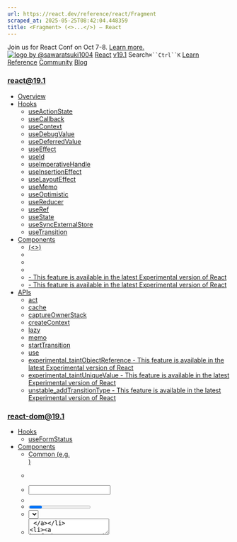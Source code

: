 ```yaml
---
url: https://react.dev/reference/react/Fragment
scraped_at: 2025-05-25T08:42:04.448359
title: <Fragment> (<>...</>) – React
---
```


Join us for React Conf on Oct 7-8.
[Learn more.](https://conf.react.dev/)
[![logo by @sawaratsuki1004](https://react.dev/_next/image?url=%2Fimages%2Fuwu.png&w=128&q=75)](https://react.dev/)
[React](https://react.dev/)
[v19.1](https://react.dev/versions)
Search`⌘``Ctrl``K`
[Learn](https://react.dev/learn)
[Reference](https://react.dev/reference/react)
[Community](https://react.dev/community)
[Blog](https://react.dev/blog)
[](https://react.dev/community/translations)
[](https://github.com/facebook/react/releases)
### react@19.1
  * [Overview ](https://react.dev/reference/react "Overview")
  * [Hooks ](https://react.dev/reference/react/hooks "Hooks")
    * [useActionState ](https://react.dev/reference/react/useActionState "useActionState")
    * [useCallback ](https://react.dev/reference/react/useCallback "useCallback")
    * [useContext ](https://react.dev/reference/react/useContext "useContext")
    * [useDebugValue ](https://react.dev/reference/react/useDebugValue "useDebugValue")
    * [useDeferredValue ](https://react.dev/reference/react/useDeferredValue "useDeferredValue")
    * [useEffect ](https://react.dev/reference/react/useEffect "useEffect")
    * [useId ](https://react.dev/reference/react/useId "useId")
    * [useImperativeHandle ](https://react.dev/reference/react/useImperativeHandle "useImperativeHandle")
    * [useInsertionEffect ](https://react.dev/reference/react/useInsertionEffect "useInsertionEffect")
    * [useLayoutEffect ](https://react.dev/reference/react/useLayoutEffect "useLayoutEffect")
    * [useMemo ](https://react.dev/reference/react/useMemo "useMemo")
    * [useOptimistic ](https://react.dev/reference/react/useOptimistic "useOptimistic")
    * [useReducer ](https://react.dev/reference/react/useReducer "useReducer")
    * [useRef ](https://react.dev/reference/react/useRef "useRef")
    * [useState ](https://react.dev/reference/react/useState "useState")
    * [useSyncExternalStore ](https://react.dev/reference/react/useSyncExternalStore "useSyncExternalStore")
    * [useTransition ](https://react.dev/reference/react/useTransition "useTransition")
  * [Components ](https://react.dev/reference/react/components "Components")
    * [<Fragment> (<>) ](https://react.dev/reference/react/Fragment "<Fragment> \(<>\)")
    * [<Profiler> ](https://react.dev/reference/react/Profiler "<Profiler>")
    * [<StrictMode> ](https://react.dev/reference/react/StrictMode "<StrictMode>")
    * [<Suspense> ](https://react.dev/reference/react/Suspense "<Suspense>")
    * [<Activity> - This feature is available in the latest Experimental version of React](https://react.dev/reference/react/Activity "<Activity>")
    * [<ViewTransition> - This feature is available in the latest Experimental version of React](https://react.dev/reference/react/ViewTransition "<ViewTransition>")
  * [APIs ](https://react.dev/reference/react/apis "APIs")
    * [act ](https://react.dev/reference/react/act "act")
    * [cache ](https://react.dev/reference/react/cache "cache")
    * [captureOwnerStack ](https://react.dev/reference/react/captureOwnerStack "captureOwnerStack")
    * [createContext ](https://react.dev/reference/react/createContext "createContext")
    * [lazy ](https://react.dev/reference/react/lazy "lazy")
    * [memo ](https://react.dev/reference/react/memo "memo")
    * [startTransition ](https://react.dev/reference/react/startTransition "startTransition")
    * [use ](https://react.dev/reference/react/use "use")
    * [experimental_taintObjectReference  - This feature is available in the latest Experimental version of React](https://react.dev/reference/react/experimental_taintObjectReference "experimental_taintObjectReference")
    * [experimental_taintUniqueValue  - This feature is available in the latest Experimental version of React](https://react.dev/reference/react/experimental_taintUniqueValue "experimental_taintUniqueValue")
    * [unstable_addTransitionType  - This feature is available in the latest Experimental version of React](https://react.dev/reference/react/addTransitionType "unstable_addTransitionType")
### react-dom@19.1
  * [Hooks ](https://react.dev/reference/react-dom/hooks "Hooks")
    * [useFormStatus ](https://react.dev/reference/react-dom/hooks/useFormStatus "useFormStatus")
  * [Components ](https://react.dev/reference/react-dom/components "Components")
    * [Common (e.g. <div>) ](https://react.dev/reference/react-dom/components/common "Common \(e.g. <div>\)")
    * [<form> ](https://react.dev/reference/react-dom/components/form "<form>")
    * [<input> ](https://react.dev/reference/react-dom/components/input "<input>")
    * [<option> ](https://react.dev/reference/react-dom/components/option "<option>")
    * [<progress> ](https://react.dev/reference/react-dom/components/progress "<progress>")
    * [<select> ](https://react.dev/reference/react-dom/components/select "<select>")
    * [<textarea> ](https://react.dev/reference/react-dom/components/textarea "<textarea>")
    * [<link> ](https://react.dev/reference/react-dom/components/link "<link>")
    * [<meta> ](https://react.dev/reference/react-dom/components/meta "<meta>")
    * [<script> ](https://react.dev/reference/react-dom/components/script "<script>")
    * [<style> ](https://react.dev/reference/react-dom/components/style "<style>")
    * [<title> ](https://react.dev/reference/react-dom/components/title "<title>")
  * [APIs ](https://react.dev/reference/react-dom "APIs")
    * [createPortal ](https://react.dev/reference/react-dom/createPortal "createPortal")
    * [flushSync ](https://react.dev/reference/react-dom/flushSync "flushSync")
    * [preconnect ](https://react.dev/reference/react-dom/preconnect "preconnect")
    * [prefetchDNS ](https://react.dev/reference/react-dom/prefetchDNS "prefetchDNS")
    * [preinit ](https://react.dev/reference/react-dom/preinit "preinit")
    * [preinitModule ](https://react.dev/reference/react-dom/preinitModule "preinitModule")
    * [preload ](https://react.dev/reference/react-dom/preload "preload")
    * [preloadModule ](https://react.dev/reference/react-dom/preloadModule "preloadModule")
  * [Client APIs ](https://react.dev/reference/react-dom/client "Client APIs")
    * [createRoot ](https://react.dev/reference/react-dom/client/createRoot "createRoot")
    * [hydrateRoot ](https://react.dev/reference/react-dom/client/hydrateRoot "hydrateRoot")
  * [Server APIs ](https://react.dev/reference/react-dom/server "Server APIs")
    * [renderToPipeableStream ](https://react.dev/reference/react-dom/server/renderToPipeableStream "renderToPipeableStream")
    * [renderToReadableStream ](https://react.dev/reference/react-dom/server/renderToReadableStream "renderToReadableStream")
    * [renderToStaticMarkup ](https://react.dev/reference/react-dom/server/renderToStaticMarkup "renderToStaticMarkup")
    * [renderToString ](https://react.dev/reference/react-dom/server/renderToString "renderToString")
  * [Static APIs ](https://react.dev/reference/react-dom/static "Static APIs")
    * [prerender ](https://react.dev/reference/react-dom/static/prerender "prerender")
    * [prerenderToNodeStream ](https://react.dev/reference/react-dom/static/prerenderToNodeStream "prerenderToNodeStream")
### Rules of React
  * [Overview ](https://react.dev/reference/rules "Overview")
    * [Components and Hooks must be pure ](https://react.dev/reference/rules/components-and-hooks-must-be-pure "Components and Hooks must be pure")
    * [React calls Components and Hooks ](https://react.dev/reference/rules/react-calls-components-and-hooks "React calls Components and Hooks")
    * [Rules of Hooks ](https://react.dev/reference/rules/rules-of-hooks "Rules of Hooks")
### React Server Components
  * [Server Components ](https://react.dev/reference/rsc/server-components "Server Components")
  * [Server Functions ](https://react.dev/reference/rsc/server-functions "Server Functions")
  * [Directives ](https://react.dev/reference/rsc/directives "Directives")
    * ['use client' ](https://react.dev/reference/rsc/use-client "'use client'")
    * ['use server' ](https://react.dev/reference/rsc/use-server "'use server'")
### Legacy APIs
  * [Legacy React APIs ](https://react.dev/reference/react/legacy "Legacy React APIs")
    * [Children ](https://react.dev/reference/react/Children "Children")
    * [cloneElement ](https://react.dev/reference/react/cloneElement "cloneElement")
    * [Component ](https://react.dev/reference/react/Component "Component")
    * [createElement ](https://react.dev/reference/react/createElement "createElement")
    * [createRef ](https://react.dev/reference/react/createRef "createRef")
    * [forwardRef ](https://react.dev/reference/react/forwardRef "forwardRef")
    * [isValidElement ](https://react.dev/reference/react/isValidElement "isValidElement")
    * [PureComponent ](https://react.dev/reference/react/PureComponent "PureComponent")


Is this page useful?
[API Reference](https://react.dev/reference/react)
[Components](https://react.dev/reference/react/components)
# <Fragment> (<>...</>)[](https://react.dev/reference/react/Fragment#undefined "Link for this heading")
`<Fragment>`, often used via `<>...</>` syntax, lets you group elements without a wrapper node.
```

<>
 <OneChild />
 <AnotherChild />
</>

```

  * [Reference ](https://react.dev/reference/react/Fragment#reference)
    * [`<Fragment>` ](https://react.dev/reference/react/Fragment#fragment)
  * [Usage ](https://react.dev/reference/react/Fragment#usage)
    * [Returning multiple elements ](https://react.dev/reference/react/Fragment#returning-multiple-elements)
    * [Assigning multiple elements to a variable ](https://react.dev/reference/react/Fragment#assigning-multiple-elements-to-a-variable)
    * [Grouping elements with text ](https://react.dev/reference/react/Fragment#grouping-elements-with-text)
    * [Rendering a list of Fragments ](https://react.dev/reference/react/Fragment#rendering-a-list-of-fragments)


## Reference [](https://react.dev/reference/react/Fragment#reference "Link for Reference ")
### `<Fragment>` [](https://react.dev/reference/react/Fragment#fragment "Link for this heading")
Wrap elements in `<Fragment>` to group them together in situations where you need a single element. Grouping elements in `Fragment` has no effect on the resulting DOM; it is the same as if the elements were not grouped. The empty JSX tag `<></>` is shorthand for `<Fragment></Fragment>` in most cases.
#### Props [](https://react.dev/reference/react/Fragment#props "Link for Props ")
  * **optional** `key`: Fragments declared with the explicit `<Fragment>` syntax may have [keys.](https://react.dev/learn/rendering-lists#keeping-list-items-in-order-with-key)


#### Caveats [](https://react.dev/reference/react/Fragment#caveats "Link for Caveats ")
  * If you want to pass `key` to a Fragment, you can’t use the `<>...</>` syntax. You have to explicitly import `Fragment` from `'react'` and render `<Fragment key={yourKey}>...</Fragment>`.
  * React does not [reset state](https://react.dev/learn/preserving-and-resetting-state) when you go from rendering `<><Child /></>` to `[<Child />]` or back, or when you go from rendering `<><Child /></>` to `<Child />` and back. This only works a single level deep: for example, going from `<><><Child /></></>` to `<Child />` resets the state. See the precise semantics [here.](https://gist.github.com/clemmy/b3ef00f9507909429d8aa0d3ee4f986b)


## Usage [](https://react.dev/reference/react/Fragment#usage "Link for Usage ")
### Returning multiple elements [](https://react.dev/reference/react/Fragment#returning-multiple-elements "Link for Returning multiple elements ")
Use `Fragment`, or the equivalent `<>...</>` syntax, to group multiple elements together. You can use it to put multiple elements in any place where a single element can go. For example, a component can only return one element, but by using a Fragment you can group multiple elements together and then return them as a group:
```

function Post() {
 return (
  <>
   <PostTitle />
   <PostBody />
  </>
 );
}

```

Fragments are useful because grouping elements with a Fragment has no effect on layout or styles, unlike if you wrapped the elements in another container like a DOM element. If you inspect this example with the browser tools, you’ll see that all `<h1>` and `<article>` DOM nodes appear as siblings without wrappers around them:
App.js
App.js
Download ResetFork
```
export default function Blog() {
 return (
  <>
   <Post title="An update" body="It's been a while since I posted..." />
   <Post title="My new blog" body="I am starting a new blog!" />
  </>
 )
}
function Post({ title, body }) {
 return (
  <>
   <PostTitle title={title} />
   <PostBody body={body} />
  </>
 );
}
function PostTitle({ title }) {
 return <h1>{title}</h1>
}
function PostBody({ body }) {
 return (
  <article>
   <p>{body}</p>
  </article>
 );
}

```

Show more
##### Deep Dive
#### How to write a Fragment without the special syntax? [](https://react.dev/reference/react/Fragment#how-to-write-a-fragment-without-the-special-syntax "Link for How to write a Fragment without the special syntax? ")
Show Details
The example above is equivalent to importing `Fragment` from React:
```

import { Fragment } from 'react';
function Post() {
 return (
  <Fragment>
   <PostTitle />
   <PostBody />
  </Fragment>
 );
}

```

Usually you won’t need this unless you need to [pass a `key` to your `Fragment`.](https://react.dev/reference/react/Fragment#rendering-a-list-of-fragments)
### Assigning multiple elements to a variable [](https://react.dev/reference/react/Fragment#assigning-multiple-elements-to-a-variable "Link for Assigning multiple elements to a variable ")
Like any other element, you can assign Fragment elements to variables, pass them as props, and so on:
```

function CloseDialog() {
 const buttons = (
  <>
   <OKButton />
   <CancelButton />
  </>
 );
 return (
  <AlertDialog buttons={buttons}>
   Are you sure you want to leave this page?
  </AlertDialog>
 );
}

```

### Grouping elements with text [](https://react.dev/reference/react/Fragment#grouping-elements-with-text "Link for Grouping elements with text ")
You can use `Fragment` to group text together with components:
```

function DateRangePicker({ start, end }) {
 return (
  <>
   From
   <DatePicker date={start} />
   to
   <DatePicker date={end} />
  </>
 );
}

```

### Rendering a list of Fragments [](https://react.dev/reference/react/Fragment#rendering-a-list-of-fragments "Link for Rendering a list of Fragments ")
Here’s a situation where you need to write `Fragment` explicitly instead of using the `<></>` syntax. When you [render multiple elements in a loop](https://react.dev/learn/rendering-lists), you need to assign a `key` to each element. If the elements within the loop are Fragments, you need to use the normal JSX element syntax in order to provide the `key` attribute:
```

function Blog() {
 return posts.map(post =>
  <Fragment key={post.id}>
   <PostTitle title={post.title} />
   <PostBody body={post.body} />
  </Fragment>
 );
}

```

You can inspect the DOM to verify that there are no wrapper elements around the Fragment children:
App.js
App.js
Download ResetFork
```
import { Fragment } from 'react';
const posts = [
 { id: 1, title: 'An update', body: "It's been a while since I posted..." },
 { id: 2, title: 'My new blog', body: 'I am starting a new blog!' }
];
export default function Blog() {
 return posts.map(post =>
  <Fragment key={post.id}>
   <PostTitle title={post.title} />
   <PostBody body={post.body} />
  </Fragment>
 );
}
function PostTitle({ title }) {
 return <h1>{title}</h1>
}
function PostBody({ body }) {
 return (
  <article>
   <p>{body}</p>
  </article>
 );
}

```

Show more
[PreviousComponents](https://react.dev/reference/react/components)[Next<Profiler>](https://react.dev/reference/react/Profiler)
[](https://opensource.fb.com/)
Copyright © Meta Platforms, Inc
no uwu plz
uwu?
Logo by[@sawaratsuki1004](https://twitter.com/sawaratsuki1004)
[Learn React](https://react.dev/learn)
[Quick Start](https://react.dev/learn)
[Installation](https://react.dev/learn/installation)
[Describing the UI](https://react.dev/learn/describing-the-ui)
[Adding Interactivity](https://react.dev/learn/adding-interactivity)
[Managing State](https://react.dev/learn/managing-state)
[Escape Hatches](https://react.dev/learn/escape-hatches)
[API Reference](https://react.dev/reference/react)
[React APIs](https://react.dev/reference/react)
[React DOM APIs](https://react.dev/reference/react-dom)
[Community](https://react.dev/community)
[Code of Conduct](https://github.com/facebook/react/blob/main/CODE_OF_CONDUCT.md)
[Meet the Team](https://react.dev/community/team)
[Docs Contributors](https://react.dev/community/docs-contributors)
[Acknowledgements](https://react.dev/community/acknowledgements)
More
[Blog](https://react.dev/blog)
[React Native](https://reactnative.dev/)
[Privacy](https://opensource.facebook.com/legal/privacy)
[Terms](https://opensource.fb.com/legal/terms/)
[](https://www.facebook.com/react)[](https://twitter.com/reactjs)[](https://bsky.app/profile/react.dev)[](https://github.com/facebook/react)
## On this page
  * [Overview](https://react.dev/reference/react/Fragment)
  * [Reference ](https://react.dev/reference/react/Fragment#reference)
  * [`<Fragment>` ](https://react.dev/reference/react/Fragment#fragment)
  * [Usage ](https://react.dev/reference/react/Fragment#usage)
  * [Returning multiple elements ](https://react.dev/reference/react/Fragment#returning-multiple-elements)
  * [Assigning multiple elements to a variable ](https://react.dev/reference/react/Fragment#assigning-multiple-elements-to-a-variable)
  * [Grouping elements with text ](https://react.dev/reference/react/Fragment#grouping-elements-with-text)
  * [Rendering a list of Fragments ](https://react.dev/reference/react/Fragment#rendering-a-list-of-fragments)



